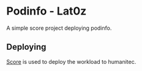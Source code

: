 # Podinfo - Lat0z

A simple score project deploying podinfo.

## Deploying

[Score](https://score.dev/) is used to deploy the workload to humanitec.
